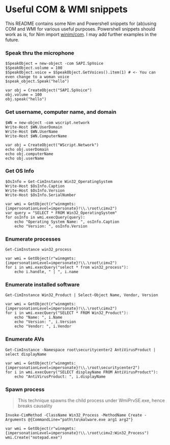 # Useful COM & WMI snippets

This README contains some Nim and Powershell snippets for (ab)using COM and WMI for various useful purposes.
Powershell snippets should work as is, for Nim import [winim/com](https://github.com/khchen/winim).
I may add further examples in the future.

### Speak thru the microphone

```
$SpeakObject = new-object -com SAPI.SpVoice
$SpeakObject.volume = 100
$SpeakObject.voice = $SpeakObject.GetVoices().item(1) # <- You can even change to a woman voice
$speak_object.Speak("hello")
```
```
var obj = CreateObject("SAPI.SpVoice")
obj.volume = 100
obj.speak("hello")
```

### Get username, computer name, and domain
```
$WN = new-object -com wscript.network
Write-Host $WN.UserDomain
Write-Host $WN.UserName
Write-Host $WN.ComputerName
```
```
var obj = CreateObject("WScript.Network")
echo obj.userDomain 
echo obj.computerName
echo obj.userName
```

### Get OS Info
```
$OsInfo = Get-CimInstance Win32_OperatingSystem
Write-Host $OsInfo.Caption
Write-Host $OsInfo.Version
Write-Host $OsInfo.SerialNumber
```
```
var wmi = GetObject(r"winmgmts:{impersonationLevel=impersonate}!\\.\root\cimv2")
var query = "SELECT * FROM Win32_OperatingSystem"
for osInfo in wmi.execQuery(query):
    echo "Operating System Name: ", osInfo.Caption
    echo "Version: ", osInfo.Version
```

### Enumerate processes
```
Get-CimInstance win32_process
```
```
var wmi = GetObject(r"winmgmts:{impersonationLevel=impersonate}!\\.\root\cimv2")
for i in wmi.execQuery("select * from win32_process"):
    echo i.handle, " | ", i.name
```

### Enumerate installed software
```
Get-CimInstance Win32_Product | Select-Object Name, Vendor, Version
```
```
var wmi = GetObject(r"winmgmts:{impersonationLevel=impersonate}!\\.\root\cimv2")
for i in wmi.execQuery("SELECT * FROM Win32_Product"):
    echo "Name: ", i.Name
    echo "Version: ", i.Version
    echo "Vendor: ", i.Vendor
```

### Enumerate AVs
```
Get-CimInstance -Namespace root\securitycenter2 AntiVirusProduct | select displayName
```
```
var wmi = GetObject(r"winmgmts:{impersonationLevel=impersonate}!\\.\root\securitycenter2")
for i in wmi.execQuery("SELECT displayName FROM AntiVirusProduct"):
    echo "AntiVirusProduct: ", i.displayName
```

### Spawn process
> This technique spawns the child process under WmiPrvSE.exe, hence breaks causality
```
Invoke-CimMethod -ClassName Win32_Process -MethodName Create -Arguments @{CommandLine="path\to\malware.exe arg1 arg2"}
```
```
var wmi = GetObject(r"winmgmts:{impersonationLevel=impersonate}!\\.\root\cimv2:Win32_Process")
wmi.Create("notepad.exe")
```